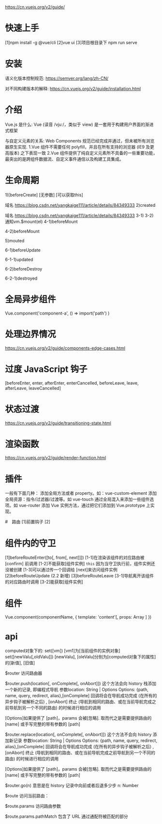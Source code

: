 https://cn.vuejs.org/v2/guide/

# 快速上手
[1]npm install -g @vue/cli
[2]vue ui
[3]项目根目录下 npm run serve

# 安装
语义化版本控制规范: https://semver.org/lang/zh-CN/

对不同构建版本的解释: https://cn.vuejs.org/v2/guide/installation.html

# 介绍
Vue.js 是什么: Vue (读音 /vjuː/，类似于 view) 是一套用于构建用户界面的渐进式框架

与自定义元素的关系: Web Components 规范已经完成并通过，但未被所有浏览器原生实现. 
1.Vue 组件不需要任何 polyfill，并且在所有支持的浏览器 (IE9 及更高版本) 之下表现一致
2.Vue 组件提供了纯自定义元素所不具备的一些重要功能，最突出的是跨组件数据流、自定义事件通信以及构建工具集成。

# 生命周期
1)[beforeCreate] [无参数] [可以获取this]
<!-- 创建前 初始化事件和生命周期 -->
域名 https://blog.csdn.net/yangkaige111/article/details/84349333
2)created
<!-- 创建后 注入和反应性 -->
域名 https://blog.csdn.net/yangkaige111/article/details/84349333
3-1)
3-2)通知vm.$mount(el)
4-1)beforeMount
<!-- 被挂载前 编译模板进渲染函数 -->
4-2)beforeMount
<!-- 被挂载前 编译el作为模板 -->
5)mouted
<!-- 挂载后 用它创建实例并替代el -->
6-1)beforeUpdate
<!-- 数据更新前 -->
6-1-1)updated
<!-- 数据更新后 -->
6-2)beforeDestroy
<!-- 实例销毁前 -->
6-2-1)destroyed
<!-- 实例销毁 拆卸观察者 子组件 和 事件监听器 -->

# 全局异步组件
Vue.component('component-a', () => import('path') )

# 处理边界情况
https://cn.vuejs.org/v2/guide/components-edge-cases.html

# 过度 JavaScript 钩子
[beforeEnter, enter, afterEnter, enterCancelled, beforeLeave, leave, afterLeave, leaveCancelled]

# 状态过渡
https://cn.vuejs.org/v2/guide/transitioning-state.html

# 渲染函数
https://cn.vuejs.org/v2/guide/render-function.html

# 插件
一般有下面几种：
添加全局方法或者 property。如：vue-custom-element
添加全局资源：指令/过滤器/过渡等。如 vue-touch
通过全局混入来添加一些组件选项。如 vue-router
添加 Vue 实例方法，通过把它们添加到 Vue.prototype 上实现。

#　路由
[1]前置钩子
[2]

# 组件内的守卫
[1]beforeRouteEnter([to[, from[, next]]])
[1-1]在渲染该组件的对应路由被 [confirm] 前调用
[1-2]不能获取[组件实例] `this` 因为当守卫执行前，组件实例还没被创建
[1-3]可以通过传一个回调给 [next]来访问组件实例
[2]beforeRouteUpdate (2.2 新增)
[3]beforeRouteLeave
[3-1]导航离开该组件的对应路由时调用
[3-2]能获取[组件实例]






# 组件
Vue.component(componentName, {
  template: '<Dom>content</Dom>'[,
  props: Array
  ]
})
<!-- 全局注册 -->

<Component></Component>



# api
computed对象下的:
    set([vm])
    [vm1]为[当前组件的实例对象]
    set([newValu[,oldValu]])
    [newValu], [oleValu]分别为[computed对象下的属性]的[新值], [旧值]
    
$router
访问路由器

$router.push(location[, onComplete[, onAbort]])
这个方法会向 history 栈添加一个新的记录, 即编程式导航
参数location: String | Options
Options: {path, name, query, redirect, alias},[onComplete] 回调将会在导航成功完成 (在所有的异步钩子被解析之后) , [onAbort] 终止 (导航到相同的路由、或在当前导航完成之前导航到另一个不同的路由) 的时候进行相应的调用

[Options]如果提供了 [path]，params 会被[忽略]. 取而代之是需要提供路由的 [name] 或手写完整的带有参数的 [path]

$router.replace(location[, onComplete[, onAbort]])
这个方法不会向 history 添加新记录
参数location: String | Options
Options: {path, name, query, redirect, alias},[onComplete] 回调将会在导航成功完成 (在所有的异步钩子被解析之后) , [onAbort] 终止 (导航到相同的路由、或在当前导航完成之前导航到另一个不同的路由) 的时候进行相应的调用

[Options]如果提供了 [path]，params 会被[忽略]. 取而代之是需要提供路由的 [name] 或手写完整的带有参数的 [path]

$router.go(n)
意思是在 history 记录中向前或者后退多少步
n: Number



$route 
访问当前路由：   

$route.params
访问路由参数

$route.params.pathMatch
包含了 URL 通过通配符被匹配的部分


